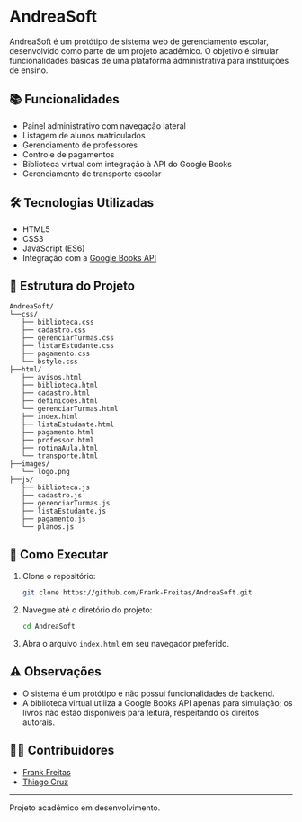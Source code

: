 # AndreaSoft

AndreaSoft é um protótipo de sistema web de gerenciamento escolar, desenvolvido como parte de um projeto acadêmico. O objetivo é simular funcionalidades básicas de uma plataforma administrativa para instituições de ensino.

## 📚 Funcionalidades

- Painel administrativo com navegação lateral
- Listagem de alunos matriculados
- Gerenciamento de professores
- Controle de pagamentos
- Biblioteca virtual com integração à API do Google Books
- Gerenciamento de transporte escolar

## 🛠️ Tecnologias Utilizadas

- HTML5
- CSS3
- JavaScript (ES6)
- Integração com a [Google Books API](https://developers.google.com/books)

## 📁 Estrutura do Projeto

```
AndreaSoft/
└──css/
   ├── biblioteca.css
   ├── cadastro.css
   ├── gerenciarTurmas.css
   ├── listarEstudante.css
   ├── pagamento.css
   └── bstyle.css
├──html/
   ├── avisos.html
   ├── biblioteca.html
   ├── cadastro.html
   ├── definicoes.html
   └── gerenciarTurmas.html
   ├── index.html
   ├── listaEstudante.html
   ├── pagamento.html
   ├── professor.html
   ├── rotinaAula.html
   └── transporte.html
├──images/
   └── logo.png
├──js/
   ├── biblioteca.js
   ├── cadastro.js
   ├── gerenciarTurmas.js
   ├── listaEstudante.js
   ├── pagamento.js
   └── planos.js
```

## 🚀 Como Executar

1. Clone o repositório:
   ```bash
   git clone https://github.com/Frank-Freitas/AndreaSoft.git
   ```

2. Navegue até o diretório do projeto:
   ```bash
   cd AndreaSoft
   ```

3. Abra o arquivo `index.html` em seu navegador preferido.

## ⚠️ Observações

- O sistema é um protótipo e não possui funcionalidades de backend.
- A biblioteca virtual utiliza a Google Books API apenas para simulação; os livros não estão disponíveis para leitura, respeitando os direitos autorais.

## 👨‍💻 Contribuidores

- [Frank Freitas](https://github.com/Frank-Freitas)
- [Thiago Cruz](https://github.com/thiagoac22)

---

Projeto acadêmico em desenvolvimento.
